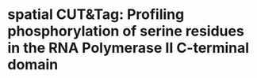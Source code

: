 # spatial CUT&Tag: Profiling phosphorylation of serine residues in the RNA Polymerase II C-terminal domain

